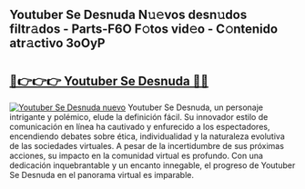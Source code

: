 ## Youtuber Se Desnuda N𝚞𝚎vos desn𝚞dos filtr𝚊dos - Parts-F6O F𝚘tos vid𝚎o - C𝚘ntenido atr𝚊ctivo 3oOyP

# <h2><a href="http://mb4xfh.tromn.icu/?c=Youtuber+Se+Desnuda">🔗👉👉👉 Youtuber Se Desnuda 🔗🔗</a></h2>

[![Youtuber Se Desnuda nuevo](https://i.imgur.com/pEAQMta.gif)](http://mb4xfh.tromn.icu/?c=Youtuber+Se+Desnuda)
Youtuber Se Desnuda, un personaje intrigante y polémico, elude la definición fácil. Su innovador estilo de comunicación en línea ha cautivado y enfurecido a los espectadores, encendiendo debates sobre ética, individualidad y la naturaleza evolutiva de las sociedades virtuales. A pesar de la incertidumbre de sus próximas acciones, su impacto en la comunidad virtual es profundo. Con una dedicación inquebrantable y un encanto innegable, el progreso de Youtuber Se Desnuda en el panorama virtual es imparable.
